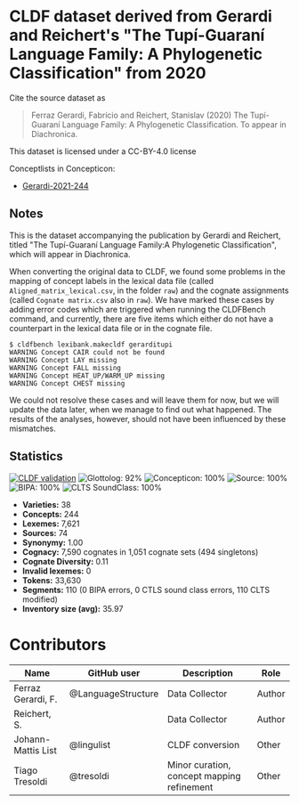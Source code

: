 # CLDF dataset derived from Gerardi and Reichert's "The Tupí-Guaraní Language Family: A Phylogenetic Classification" from 2020

Cite the source dataset as

> Ferraz Gerardi, Fabrício and Reichert, Stanislav (2020) The Tupí-Guaraní Language Family: A Phylogenetic Classification. To appear in Diachronica.

This dataset is licensed under a CC-BY-4.0 license


Conceptlists in Concepticon:
- [Gerardi-2021-244](https://concepticon.clld.org/contributions/Gerardi-2021-244)
## Notes

This is the dataset accompanying the publication by Gerardi and Reichert, titled "The Tupí-Guaraní Language Family:A Phylogenetic Classification", which will appear in Diachronica. 

When converting the original data to CLDF, we found some problems in the mapping of concept labels in the lexical data file (called `Aligned_matrix_lexical.csv`, in the folder `raw`) and the cognate assignments (called `Cognate matrix.csv` also in `raw`). We have marked these cases by adding error codes which are triggered when running the CLDFBench command, and currently, there are five items which either do not have a counterpart in the lexical data file or in the cognate file.

```
$ cldfbench lexibank.makecldf gerarditupi
WARNING Concept CAIR could not be found
WARNING Concept LAY missing
WARNING Concept FALL missing
WARNING Concept HEAT_UP/WARM_UP missing
WARNING Concept CHEST missing
```

We could not resolve these cases and will leave them for now, but we will update the data later, when we manage to find out what happened. The results of the analyses, however, should not have been influenced by these mismatches.



## Statistics


[![CLDF validation](https://github.com/lexibank/gerarditupi/workflows/CLDF-validation/badge.svg)](https://github.com/lexibank/gerarditupi/actions?query=workflow%3ACLDF-validation)
![Glottolog: 92%](https://img.shields.io/badge/Glottolog-92%25-green.svg "Glottolog: 92%")
![Concepticon: 100%](https://img.shields.io/badge/Concepticon-100%25-brightgreen.svg "Concepticon: 100%")
![Source: 100%](https://img.shields.io/badge/Source-100%25-brightgreen.svg "Source: 100%")
![BIPA: 100%](https://img.shields.io/badge/BIPA-100%25-brightgreen.svg "BIPA: 100%")
![CLTS SoundClass: 100%](https://img.shields.io/badge/CLTS%20SoundClass-100%25-brightgreen.svg "CLTS SoundClass: 100%")

- **Varieties:** 38
- **Concepts:** 244
- **Lexemes:** 7,621
- **Sources:** 74
- **Synonymy:** 1.00
- **Cognacy:** 7,590 cognates in 1,051 cognate sets (494 singletons)
- **Cognate Diversity:** 0.11
- **Invalid lexemes:** 0
- **Tokens:** 33,630
- **Segments:** 110 (0 BIPA errors, 0 CTLS sound class errors, 110 CLTS modified)
- **Inventory size (avg):** 35.97

# Contributors

Name | GitHub user | Description | Role
--- | --- | --- | ---
Ferraz Gerardi, F. | @LanguageStructure | Data Collector | Author
Reichert, S. | | Data Collector | Author
Johann-Mattis List | @lingulist | CLDF conversion | Other
Tiago Tresoldi | @tresoldi | Minor curation, concept mapping refinement | Other


